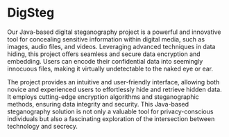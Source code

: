 # DigSteg
Our Java-based digital steganography project is a powerful and innovative tool for concealing sensitive information within digital media, such as images, audio files, and videos. Leveraging advanced techniques in data hiding, this project offers seamless and secure data encryption and embedding. Users can encode their confidential data into seemingly innocuous files, making it virtually undetectable to the naked eye or ear.

The project provides an intuitive and user-friendly interface, allowing both novice and experienced users to effortlessly hide and retrieve hidden data. It employs cutting-edge encryption algorithms and steganographic methods, ensuring data integrity and security. This Java-based steganography solution is not only a valuable tool for privacy-conscious individuals but also a fascinating exploration of the intersection between technology and secrecy.
